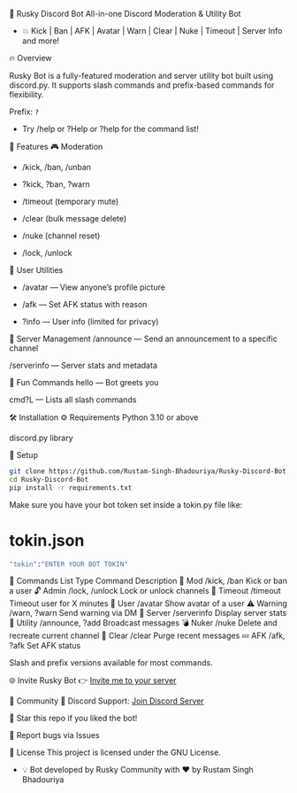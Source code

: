 
🤖 Rusky Discord Bot
All-in-one Discord Moderation & Utility Bot
- 💥 Kick | Ban | AFK | Avatar | Warn | Clear | Nuke | Timeout | Server Info and more!

🔥 Overview
<p>Rusky Bot is a fully-featured moderation and server utility bot built using discord.py. It supports slash commands and prefix-based commands for flexibility.</p>

Prefix: `?`
- Try /help or ?Help or ?help for the command list!

🚀 Features
🎮 Moderation
- /kick, /ban, /unban

- ?kick, ?ban, ?warn

- /timeout (temporary mute)

- /clear (bulk message delete)

- /nuke (channel reset)

- /lock, /unlock

👤 User Utilities
- /avatar — View anyone’s profile picture

- /afk — Set AFK status with reason

- ?info — User info (limited for privacy)

📢 Server Management
/announce — Send an announcement to a specific channel

/serverinfo — Server stats and metadata

💬 Fun Commands
hello — Bot greets you

cmd?L — Lists all slash commands

🛠️ Installation
⚙️ Requirements
Python 3.10 or above

discord.py library

🔧 Setup
```bash
git clone https://github.com/Rustam-Singh-Bhadouriya/Rusky-Discord-Bot.git
cd Rusky-Discord-Bot
pip install -r requirements.txt
```
Make sure you have your bot token set inside a tokin.py file like:

# tokin.json
``` bash
"tokin":"ENTER YOUR BOT TOKIN"
```


🤝 Commands List
Type	Command	Description
🔨 Mod	/kick, /ban	Kick or ban a user
🔓 Admin	/lock, /unlock	Lock or unlock channels
🚫 Timeout	/timeout	Timeout user for X minutes
👤 User	/avatar	Show avatar of a user
⚠️ Warning	/warn, ?warn	Send warning via DM
🚧 Server	/serverinfo	Display server stats
📢 Utility	/announce, ?add	Broadcast messages
💣 Nuker	/nuke	Delete and recreate current channel
🧹 Clear	/clear	Purge recent messages
💤 AFK	/afk, ?afk	Set AFK status

Slash and prefix versions available for most commands.

🌐 Invite Rusky Bot
👉 <a href="https://discord.com/oauth2/authorize?client_id=1401949547504337057&permissions=8&integration_type=0&scope=bot">Invite me to your server</a>

🔗 Community
🧠 Discord Support: <a href="https://discord.gg/PXZHbcxNaj">Join Discord Server</a>

🌟 Star this repo if you liked the bot!

🐛 Report bugs via Issues

📄 License
This project is licensed under the GNU License.

- 💡 Bot developed by Rusky Community with ❤️ by Rustam Singh Bhadouriya
